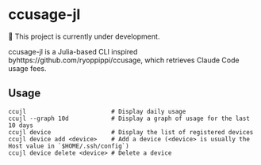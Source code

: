 # ccusage-jl

🚧 This project is currently under development.

ccusage-jl is a Julia-based CLI inspired byhttps://github.com/ryoppippi/ccusage, which retrieves Claude Code usage fees.

## Usage

```
ccujl                        # Display daily usage
ccujl --graph 10d            # Display a graph of usage for the last 10 days
ccujl device                 # Display the list of registered devices
ccujl device add <device>    # Add a device (<device> is usually the Host value in `$HOME/.ssh/config`)
ccujl device delete <device> # Delete a device
```
